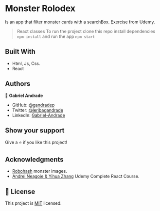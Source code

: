 # Monster Rolodex
Is an app that filter monster cards with a searchBox. Exercise from Udemy.
> React classes
> To run the project clone this repo install dependencies `npm install` and run the app `npm start`

## Built With

- Html, Js, Css.
- React

## Authors

👤 **Gabriel Andrade**

- GitHub: [@gandradep](https://github.com/gandradep)
- Twitter: [@leribagandrade](https://twitter.com/leribagandrade)
- LinkedIn: [Gabriel-Andrade](https://www.linkedin.com/in/gabriel-andrade-silla-turca/)


## Show your support

Give a ⭐️ if you like this project!

## Acknowledgments
- [Robohash](https://robohash.org/) monster images.
- [Andrei Neagoie & Yihua Zhang](https://www.udemy.com/course/complete-react-developer-zero-to-mastery/#overview) Udemy Complete React Course.

## 📝 License
This project is [MIT](./LICENSE) licensed.


